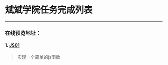 ﻿# 斌斌学院任务完成列表

---
### 在线预览地址：
#### 1. [JS01](http://htmlpreview.github.io/?https://github.com/visugar/ife2017/blob/master/01binbin/task11/index.html)
> 实现一个简单的js函数




